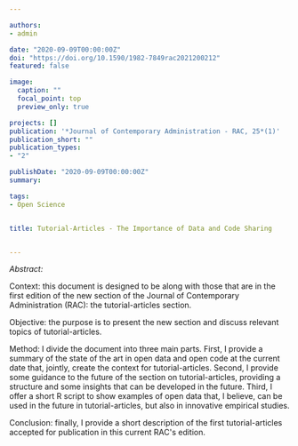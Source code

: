 ```yaml
---

authors:
- admin

date: "2020-09-09T00:00:00Z"
doi: "https://doi.org/10.1590/1982-7849rac2021200212"
featured: false

image: 
  caption: ""
  focal_point: top
  preview_only: true

projects: []
publication: '*Journal of Contemporary Administration - RAC, 25*(1)'
publication_short: ""
publication_types:
- "2"

publishDate: "2020-09-09T00:00:00Z"
summary: 

tags:
- Open Science


title: Tutorial-Articles - The Importance of Data and Code Sharing


---
```



*Abstract:*

Context: this document is designed to be along with those that are in the first edition of the new section of the Journal of Contemporary Administration (RAC): the tutorial-articles section. 

Objective: the purpose is to present the new section and discuss relevant topics of tutorial-articles. 

Method: I divide the document into three main parts. First, I provide a summary of the state of the art in open data and open code at the current date that, jointly, create the context for tutorial-articles. Second, I provide some guidance to the future of the section on tutorial-articles, providing a structure and some insights that can be developed in the future. Third, I offer a short R script to show examples of open data that, I believe, can be used in the future in tutorial-articles, but also in innovative empirical studies. 

Conclusion: finally, I provide a short description of the first tutorial-articles accepted for publication in this current RAC's edition.
